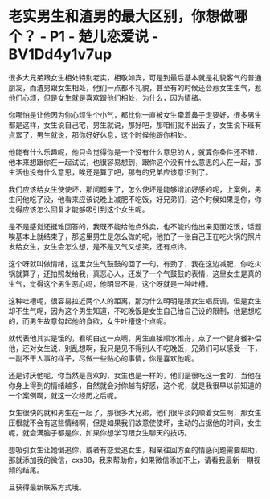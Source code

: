 # 老实男生和渣男的最大区别，你想做哪个？ - P1 - 楚儿恋爱说 - BV1Dd4y1v7up

很多大兄弟跟女生相处特别老实，相敬如宾，可是到最后基本就是礼貌客气的普通朋友，而渣男跟女生相处，他们一点都不礼貌，甚至有的时候还会惹女生生气，惹他们心烦，但是女生就是喜欢跟他们相处，为什么，因为情绪。

你哪怕是让他因为你心烦生个小气，都比你一直被女生牵着鼻子走要好，很多男生都是这样，女生说自己宅，男生就说，那好吧，那咱们就不出去了，女生说下班有点累了，男生就说，那你好好休息，这个时候他跟你相处。

他能有什么乐趣呢，他只会觉得你是一个没有什么意思的人，就算你条件还不错，他本来想跟你在一起试试，也很容易想到，跟你这个没有什么意思的人在一起，那生活也没有什么意思，唉还是算了吧，那有的兄弟应该意识到了。

我们应该给女生使使坏，那问题来了，怎么使坏是能够增加好感的呢，上案例，男生问他吃了没，他看来应该说晚上减肥不吃饭，好兄弟们，这个时候如果是你，你觉得应该怎么回复才能够吸引到这个女生呢。

是不是感觉还挺难回答的，我既不能给他点外卖，也不能约他出来见面吃饭，话题唉基本上就结束了，那这里男生是怎么做的呢，他拍了一张自己正在吃火锅的照片发给女生，女生会怎么想，是不是又气又想笑，还有点馋。

这个呀就叫做情绪，这里女生气鼓鼓的回了一句，有劲了，我在这边减肥，你吃火锅就算了，还拍照发给我，真恶心人，还发了一个气鼓鼓的表情，这里女生是真的生气，觉得这个男生恶心吗，他明显不是，这个呀就是一种吐槽。

这种吐槽呢，很容易拉近两个人的距离，那为什么明明是跟女生唱反调，但是女生却不生气呢，因为这个男生知道，不吃晚饭是女生自己给自己设的限制，他是想吃的，而男生故意勾起他的食欲，女生吐槽这个点呢。

就代表他其实是饿的，看明白这一点啊，男生直接顺水推舟，点了一个健身餐补偿他，还对女生说，别乱想啊，我只是见不得别人不吃晚饭，兄弟们可以感受一下，一副不干人事的样子，尽做一些贴心的事情，你是喜欢他呢。

还是讨厌他呢，你当然是喜欢的，女生也是一样的，他们是很吃这一套的，当他在你身上得到的情绪越多，自然就会对你越有好感，这个呢，就是我很早以前知道的一个案例啊，就这一次经历之后呢。

女生很快的就和男生在一起了，那很多大兄弟，他们很平淡的顺着女生啊，那女生压根就不会有这些情绪啊，但是如果我们故意使使坏，主动的占据他的时间，女生呢，就会满脑子都是你，如果你想学习跟女生聊天的技巧。

想吸引女生让她倒追你，或者有恋爱追女生，相亲往回方面的情感问题需要帮助，那就添加我的微信，cxs88，我来帮助你，如果微信添加不上，请看我最新一期视频的结尾。

且获得最新联系方式哦。